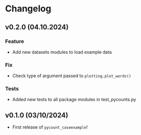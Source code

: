 # Changelog

<!--next-version-placeholder-->

## v0.2.0 (04.10.2024)

### Feature

- Add new datasets modules to load example data

### Fix

- Check type of argument passed to `plotting.plot_words()`

### Tests

- Added new tests to all package modules in test_pycounts.py

## v0.1.0 (03/10/2024)

- First release of `pycount_caseexample`!